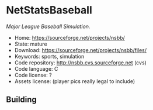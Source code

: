 # NetStatsBaseball

_Major League Baseball Simulation._

- Home: https://sourceforge.net/projects/nsbb/
- State: mature
- Download: https://sourceforge.net/projects/nsbb/files/
- Keywords: sports, simulation
- Code repository: http://nsbb.cvs.sourceforge.net (cvs)
- Code language: C
- Code license: ?
- Assets license: (player pics really legal to include)

## Building
